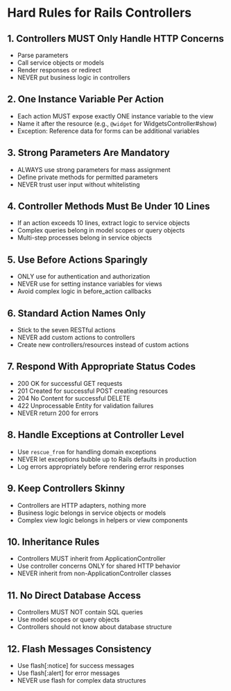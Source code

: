 # Hard Rules for Rails Controllers

## 1. Controllers MUST Only Handle HTTP Concerns
- Parse parameters
- Call service objects or models
- Render responses or redirect
- NEVER put business logic in controllers

## 2. One Instance Variable Per Action
- Each action MUST expose exactly ONE instance variable to the view
- Name it after the resource (e.g., `@widget` for WidgetsController#show)
- Exception: Reference data for forms can be additional variables

## 3. Strong Parameters Are Mandatory
- ALWAYS use strong parameters for mass assignment
- Define private methods for permitted parameters
- NEVER trust user input without whitelisting

## 4. Controller Methods Must Be Under 10 Lines
- If an action exceeds 10 lines, extract logic to service objects
- Complex queries belong in model scopes or query objects
- Multi-step processes belong in service objects

## 5. Use Before Actions Sparingly
- ONLY use for authentication and authorization
- NEVER use for setting instance variables for views
- Avoid complex logic in before_action callbacks

## 6. Standard Action Names Only
- Stick to the seven RESTful actions
- NEVER add custom actions to controllers
- Create new controllers/resources instead of custom actions

## 7. Respond With Appropriate Status Codes
- 200 OK for successful GET requests
- 201 Created for successful POST creating resources
- 204 No Content for successful DELETE
- 422 Unprocessable Entity for validation failures
- NEVER return 200 for errors

## 8. Handle Exceptions at Controller Level
- Use `rescue_from` for handling domain exceptions
- NEVER let exceptions bubble up to Rails defaults in production
- Log errors appropriately before rendering error responses

## 9. Keep Controllers Skinny
- Controllers are HTTP adapters, nothing more
- Business logic belongs in service objects or models
- Complex view logic belongs in helpers or view components

## 10. Inheritance Rules
- Controllers MUST inherit from ApplicationController
- Use controller concerns ONLY for shared HTTP behavior
- NEVER inherit from non-ApplicationController classes

## 11. No Direct Database Access
- Controllers MUST NOT contain SQL queries
- Use model scopes or query objects
- Controllers should not know about database structure

## 12. Flash Messages Consistency
- Use flash[:notice] for success messages
- Use flash[:alert] for error messages
- NEVER use flash for complex data structures
